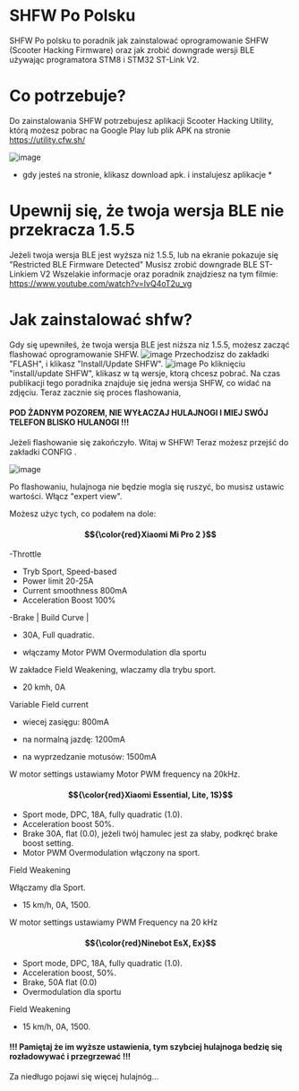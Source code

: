 # SHFW Po Polsku
SHFW Po polsku to poradnik jak zainstalować oprogramowanie SHFW (Scooter Hacking Firmware) oraz jak zrobić downgrade wersji BLE używając programatora STM8 i STM32 ST-Link V2.

# Co potrzebuje? 
Do zainstalowania SHFW potrzebujesz aplikacji Scooter Hacking Utility, którą możesz pobrac na Google Play lub plik APK na stronie https://utility.cfw.sh/ 

![image](https://github.com/user-attachments/assets/04f3ede9-b9f4-4522-95dc-113751e54437)
* gdy jesteś na stronie, klikasz download apk. i instalujesz aplikacje *
  
# Upewnij się, że twoja wersja BLE nie przekracza 1.5.5 
Jeżeli twoja wersja BLE jest wyższa niż 1.5.5, lub na ekranie pokazuje się "Restricted BLE Firmware Detected" Musisz zrobić downgrade BLE ST-Linkiem V2
Wszelakie informacje oraz poradnik znajdziesz na tym filmie: https://www.youtube.com/watch?v=IvQ4oT2u_vg

#  Jak zainstalować shfw? 
Gdy się upewniłeś, że twoja wersja BLE jest niższa niz 1.5.5, możesz zacząć flashować oprogramowanie SHFW. 
![image](https://github.com/user-attachments/assets/91ea4823-4434-4606-9a05-0a4315dbe7c7)
Przechodzisz do zakładki "FLASH", i klikasz "Install/Update SHFW".
![image](https://github.com/user-attachments/assets/11525206-18e6-4f2c-920e-5a9a69747472)
Po kliknięciu "install/update SHFW", klikasz w tą wersje, ktorą chcesz pobrać. Na czas publikacji tego poradnika znajduje się jedna wersja SHFW, co widać na zdjęciu.
Teraz zacznie się proces flashowania,
#### POD ŻADNYM POZOREM, NIE WYŁACZAJ HULAJNOGI I MIEJ SWÓJ TELEFON BLISKO HULANOGI !!! 

Jeżeli flashowanie się zakończyło. Witaj w SHFW! 
Teraz możesz przejść do zakładki CONFIG . 

![image](https://github.com/user-attachments/assets/d31f3814-67c9-409e-a2d1-70c1085610d4)

Po flashowaniu, hulajnoga nie będzie mogla się ruszyć, bo musisz ustawic wartości. Włącz "expert view". 

Możesz użyc tych, co podałem na dole:



#### $${\color{red}Xiaomi Mi Pro 2 }$$
-Throttle
* Tryb Sport, Speed-based
* Power limit 20-25A 
* Current smoothness 800mA 
* Acceleration Boost 100%


-Brake
| Build Curve | 
* 30A, Full quadratic. 

* włączamy Motor PWM Overmodulation dla sportu

W zakładce Field Weakening, wlaczamy dla trybu sport.
* 20 kmh, 0A 

Variable Field current


* wiecej zasięgu: 800mA


* na normalną jazdę: 1200mA


* na wyprzedzanie motusów: 1500mA 

W motor settings ustawiamy Motor PWM frequency na 20kHz.




#### $${\color{red}Xiaomi Essential, Lite, 1S}$$ 
* Sport mode, DPC, 18A, fully quadratic (1.0).
* Acceleration boost  50%.
* Brake 30A, flat (0.0), jeżeli twój hamulec jest za słaby, podkręć brake boost setting. 
* Motor PWM Overmodulation włączony na sport.

Field Weakening

Włączamy dla Sport. 

* 15 km/h, 0A, 1500.

W motor settings ustawiamy PWM Frequency na 20 kHz



#### $${\color{red}Ninebot EsX, Ex}$$ 
* Sport mode, DPC, 18A, fully quadratic (1.0).
* Acceleration boost, 50%.
* Brake, 50A flat (0.0)
* Overmodulation dla sportu 


Field Weakening
* 15 km/h, 0A, 1500.



#### !!! Pamiętaj że im wyższe ustawienia, tym szybciej hulajnoga bedzię się rozładowywać i przegrzewać !!!
Za niedługo pojawi się więcej hulajnóg... 
